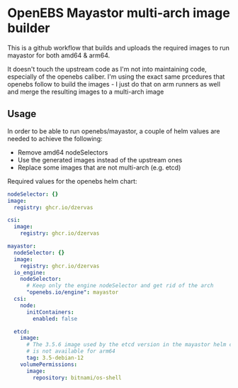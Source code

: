# OpenEBS Mayastor multi-arch image builder

This is a github workflow that builds and uploads the required images
to run mayastor for both amd64 & arm64.

It doesn't touch the upstream code as I'm not into maintaining code,
especially of the openebs caliber. I'm using the exact same prcedures
that openebs follow to build the images - I just do that on arm runners
as well and merge the resulting images to a multi-arch image

## Usage

In order to be able to run openebs/mayastor, a couple of helm values
are needed to achieve the following:
- Remove amd64 nodeSelectors
- Use the generated images instead of the upstream ones
- Replace some images that are not multi-arch (e.g. etcd)

Required values for the openebs helm chart:

```yaml
nodeSelector: {}
image:
  registry: ghcr.io/dzervas

csi:
  image:
    registry: ghcr.io/dzervas

mayastor:
  nodeSelector: {}
  image:
    registry: ghcr.io/dzervas
  io_engine:
    nodeSelector:
      # Keep only the engine nodeSelector and get rid of the arch
      "openebs.io/engine": mayastor
  csi:
    node:
      initContainers:
        enabled: false

  etcd:
    image:
      # The 3.5.6 image used by the etcd version in the mayastor helm chart
      # is not available for arm64
      tag: 3.5-debian-12
    volumePermissions:
      image:
        repository: bitnami/os-shell
```

